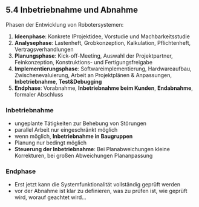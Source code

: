 ## 5.4 Inbetriebnahme und Abnahme

Phasen der Entwicklung von Robotersystemen:

1. **Ideenphase**: Konkrete IProjektidee, Vorstudie und Machbarkeitsstudie
1. **Analysephase**: Lastenheft, Grobkonzeption, Kalkulation, Pflichtenheft, Vertragsverhandlungen
1. **Planungsphase**: Kick-off-Meeting, Auswahl der Projektpartner, Feinkonzeption, Konstruktions- und Fertigungsfreigabe
1. **Implementierungsphase**: Softwareimplementierung, Hardwareaufbau, Zwischenevaluierung, Arbeit an Projektplänen & Anpassungen, **Inbetriebnahme**, **Test&Debugging**
1. **Endphase**: Vorabnahme, **Inbetriebnahme beim Kunden**, **Endabnahme**, formaler Abschluss

### Inbetriebnahme

- ungeplante Tätigkeiten zur Behebung von Störungen
- parallel Arbeit nur eingeschränkt möglich
- wenn möglich, **Inbetriebnahme in Baugruppen**
- Planung nur bedingt möglich
- **Steuerung der Inbetriebnahme**: Bei Planabweichungen kleine Korrekturen, bei großen Abweichungen Plananpassung

### Endphase

- Erst jetzt kann die Systemfunktionalität vollständig geprüft werden
- vor der Abnahme ist klar zu definieren, was zu prüfen ist, wie geprüft wird, worauf geachtet wird...
